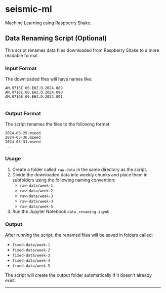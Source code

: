 # seismic-ml
Machine Learning using Raspberry Shake.


## Data Renaming Script (Optional)

This script renames data files downloaded from Raspberry Shake to a more readable format.

### Input Format

The downloaded files will have names like:

```
AM.R716E.00.EHZ.D.2024.089
AM.R716E.00.EHZ.D.2024.090
AM.R716E.00.EHZ.D.2024.091
...
```

### Output Format

The script renames the files to the following format:

```
2024-03-29.mseed
2024-03-30.mseed
2024-03-31.mseed
...
```

### Usage

1. Create a folder called `raw-data` in the same directory as the script.
2. Divide the downloaded data into weekly chunks and place them in subfolders using the following naming convention:
   - `raw-data/week-1`
   - `raw-data/week-2`
   - `raw-data/week-3`
   - `raw-data/week-4`
   - `raw-data/week-5`
3. Run the Jupyter Notebook `data_renaming.ipynb`.

### Output

After running the script, the renamed files will be saved in folders called:

- `fixed-data/week-1`
- `fixed-data/week-2`
- `fixed-data/week-3`
- `fixed-data/week-4`
- `fixed-data/week-5`

The script will create the output folder automatically if it doesn't already exist.

---
